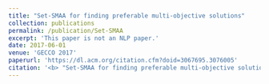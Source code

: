 ```yaml
---
title: "Set-SMAA for finding preferable multi-objective solutions"
collection: publications
permalink: /publication/Set-SMAA
excerpt: 'This paper is not an NLP paper.'
date: 2017-06-01
venue: 'GECCO 2017'
paperurl: 'https://dl.acm.org/citation.cfm?doid=3067695.3076005'
citation: '<b> "Set-SMAA for finding preferable multi-objective solutions." </b> Rotem Dror, Amir Kantor, Michael Masin, Segev Shlomov. <i> GECCO (Companion) 2017: 149-150</i>.'
---
```


